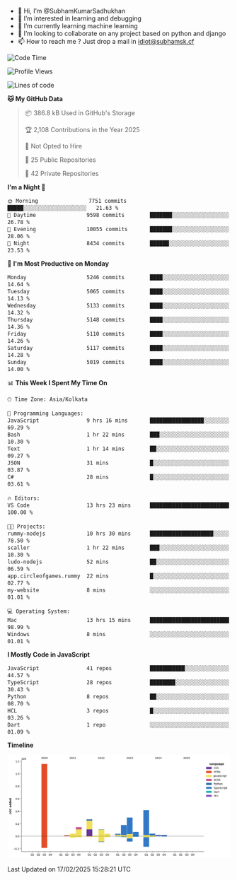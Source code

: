 - 👋 Hi, I’m @SubhamKumarSadhukhan
- 👀 I’m interested in learning and debugging
- 🌱 I’m currently learning machine learning
- 💞️ I’m looking to collaborate on any project based on python and django
- 📫 How to reach me ?
      Just drop a mail in idiot@subhamsk.cf

<!---
SubhamKumarSadhukhan/SubhamKumarSadhukhan is a ✨ special ✨ repository because its `README.md` (this file) appears on your GitHub profile.
You can click the Preview link to take a look at your changes.
--->


<!--START_SECTION:waka-->
![Code Time](http://img.shields.io/badge/Code%20Time-2%2C755%20hrs%2019%20mins-blue)

![Profile Views](http://img.shields.io/badge/Profile%20Views-0-blue)

![Lines of code](https://img.shields.io/badge/From%20Hello%20World%20I%27ve%20Written-2.8%20million%20lines%20of%20code-blue)

**🐱 My GitHub Data** 

> 📦 386.8 kB Used in GitHub's Storage 
 > 
> 🏆 2,108 Contributions in the Year 2025
 > 
> 🚫 Not Opted to Hire
 > 
> 📜 25 Public Repositories 
 > 
> 🔑 42 Private Repositories 
 > 
**I'm a Night 🦉** 

```text
🌞 Morning                7751 commits        █████░░░░░░░░░░░░░░░░░░░░   21.63 % 
🌆 Daytime                9598 commits        ███████░░░░░░░░░░░░░░░░░░   26.78 % 
🌃 Evening                10055 commits       ███████░░░░░░░░░░░░░░░░░░   28.06 % 
🌙 Night                  8434 commits        ██████░░░░░░░░░░░░░░░░░░░   23.53 % 
```
📅 **I'm Most Productive on Monday** 

```text
Monday                   5246 commits        ████░░░░░░░░░░░░░░░░░░░░░   14.64 % 
Tuesday                  5065 commits        ████░░░░░░░░░░░░░░░░░░░░░   14.13 % 
Wednesday                5133 commits        ████░░░░░░░░░░░░░░░░░░░░░   14.32 % 
Thursday                 5148 commits        ████░░░░░░░░░░░░░░░░░░░░░   14.36 % 
Friday                   5110 commits        ████░░░░░░░░░░░░░░░░░░░░░   14.26 % 
Saturday                 5117 commits        ████░░░░░░░░░░░░░░░░░░░░░   14.28 % 
Sunday                   5019 commits        ████░░░░░░░░░░░░░░░░░░░░░   14.00 % 
```


📊 **This Week I Spent My Time On** 

```text
🕑︎ Time Zone: Asia/Kolkata

💬 Programming Languages: 
JavaScript               9 hrs 16 mins       █████████████████░░░░░░░░   69.29 % 
Bash                     1 hr 22 mins        ███░░░░░░░░░░░░░░░░░░░░░░   10.30 % 
Text                     1 hr 14 mins        ██░░░░░░░░░░░░░░░░░░░░░░░   09.27 % 
JSON                     31 mins             █░░░░░░░░░░░░░░░░░░░░░░░░   03.87 % 
C#                       28 mins             █░░░░░░░░░░░░░░░░░░░░░░░░   03.61 % 

🔥 Editors: 
VS Code                  13 hrs 23 mins      █████████████████████████   100.00 % 

🐱‍💻 Projects: 
rummy-nodejs             10 hrs 30 mins      ████████████████████░░░░░   78.50 % 
scaller                  1 hr 22 mins        ███░░░░░░░░░░░░░░░░░░░░░░   10.30 % 
ludo-nodejs              52 mins             ██░░░░░░░░░░░░░░░░░░░░░░░   06.59 % 
app.circleofgames.rummy  22 mins             █░░░░░░░░░░░░░░░░░░░░░░░░   02.77 % 
my-website               8 mins              ░░░░░░░░░░░░░░░░░░░░░░░░░   01.01 % 

💻 Operating System: 
Mac                      13 hrs 15 mins      █████████████████████████   98.99 % 
Windows                  8 mins              ░░░░░░░░░░░░░░░░░░░░░░░░░   01.01 % 
```

**I Mostly Code in JavaScript** 

```text
JavaScript               41 repos            ███████████░░░░░░░░░░░░░░   44.57 % 
TypeScript               28 repos            ████████░░░░░░░░░░░░░░░░░   30.43 % 
Python                   8 repos             ██░░░░░░░░░░░░░░░░░░░░░░░   08.70 % 
HCL                      3 repos             █░░░░░░░░░░░░░░░░░░░░░░░░   03.26 % 
Dart                     1 repo              ░░░░░░░░░░░░░░░░░░░░░░░░░   01.09 % 
```



**Timeline**

![Lines of Code chart](https://raw.githubusercontent.com/SubhamKumarSadhukhan/SubhamKumarSadhukhan/main/assets/bar_graph.png)


 Last Updated on 17/02/2025 15:28:21 UTC
<!--END_SECTION:waka-->
